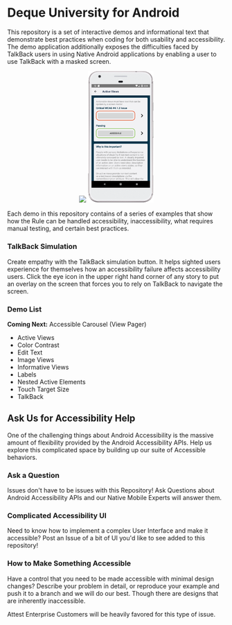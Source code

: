 # Deque University for Android

This repository is a set of interactive demos and informational text that demonstrate best practices when coding for both usability and accessibility. The demo application additionally exposes the difficulties faced by TalkBack users in using Native Android applications by enabling a user to use TalkBack with a masked screen. 

<p align="center">
  <img src="https://cdn.rawgit.com/dequelabs/Deque-University-for-Android/e3d5acd8/docs/images/main_screen.png" width="30%"/>
  <img src="https://github.com/dequelabs/Deque-University-for-Android/blob/master/docs/images/active_views.png" width="30%"/>
</p>

Each demo in this repository contains of a series of examples that show how the Rule can be handled accessibility, inaccessibility, what requires manual testing, and certain best practices.

### TalkBack Simulation

Create empathy with the TalkBack simulation button. It helps sighted users experience for themselves how an accessibility failure affects accessibility users. Click the eye icon in the upper right hand corner of any story to put an overlay on the screen that forces you to rely on TalkBack to navigate the screen.

### Demo List

**Coming Next:** Accessible Carousel (View Pager)

<ul>
  <li>Active Views</li>
  <li>Color Contrast</li>
  <li>Edit Text</li>
  <li>Image Views</li>
  <li>Informative Views</li>
  <li>Labels</li>
  <li>Nested Active Elements</li>
  <li>Touch Target Size</li>
  <li>TalkBack</li>
</ul>

## Ask Us for Accessibility Help

One of the challenging things about Android Accessibility is the massive amount of flexibility provided by the Android Accessibility APIs. Help us explore this complicated space by building up our suite of Accessible behaviors. 

### Ask a Question

Issues don't have to be issues with this Repository! Ask Questions about Android Accessibility APIs and our Native Mobile Experts will answer them. 

### Complicated Accessibility UI

Need to know how to implement a complex User Interface and make it accessible? Post an Issue of a bit of UI you'd like to see added to this repository!

### How to Make Something Accessible

Have a control that you need to be made accessible with minimal design changes? Describe your problem in detail, or reproduce your example and push it to a branch and we will do our best. Though there are designs that are inherently inaccessible. 

Attest Enterprise Customers will be heavily favored for this type of issue.
